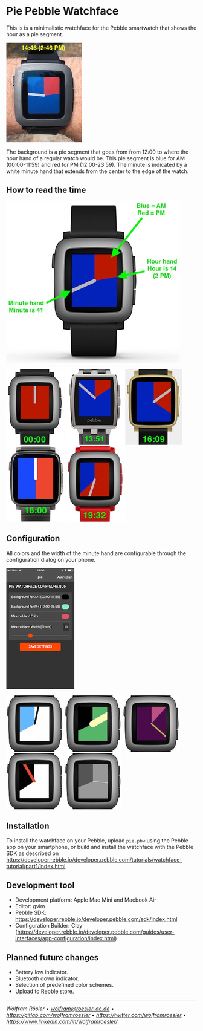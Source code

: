 # Pie Pebble Watchface

This is is a minimalistic watchface for the Pebble smartwatch that shows the hour as a pie segment.

![Photo of actual watch](pics/photo.jpg)

The background is a pie segment that goes from from 12:00 to where the hour hand of a regular watch would be. This pie segment is blue for AM (00:00-11:59) and red for PM (12:00-23:59). The minute is indicated by a white minute hand that extends from the center to the edge of the watch.

## How to read the time

![Mockup showing 12:32](pics/14-41.jpg)

![Mockup showing 00:00](pics/00-00.jpg)
![Mockup showing 13:51](pics/13-51.jpg)
![Mockup showing 16-09](pics/16-09.jpg)
![Mockup showing 18:00](pics/18-00.jpg)
![Mockup showing 19:32](pics/19-32.jpg)

## Configuration

All colors and the width of the minute hand are configurable through the configuration dialog on your phone.

![Screenshot of configuration dialog](pics/config.png)

![AM white, PM blue, hand black, width 9](pics/white-blue-black-9.jpg)
![AM black, PM green, hand yellow, width 33](pics/black-green-yellow-33.jpg)
![AM purple, PM pink, hand yellow, width 7](pics/purple-pink-yellow-7.jpg)
![AM white, PM black, hand red, width 13](pics/white-black-red-13.jpg)
![AM dark gray, PM gray, hand light gray, width 3](pics/dgray-gray-lgray-3.jpg)

## Installation

To install the watchface on your Pebble, upload `pie.pbw` using the Pebble app on your smartphone, or build and install the watchface with the Pebble SDK as described on https://developer.rebble.io/developer.pebble.com/tutorials/watchface-tutorial/part1/index.html.

## Development tool

* Development platform: Apple Mac Mini and Macbook Air
* Editor: gvim
* Pebble SDK: https://developer.rebble.io/developer.pebble.com/sdk/index.html
* Configuration Builder: Clay (https://developer.rebble.io/developer.pebble.com/guides/user-interfaces/app-configuration/index.html)

## Planned future changes

* Battery low indicator.
* Bluetooth down indicator.
* Selection of predefined color schemes.
* Upload to Rebble store.

---
*Wolfram Rösler • wolfram@roesler-ac.de • https://gitlab.com/wolframroesler • https://twitter.com/wolframroesler • https://www.linkedin.com/in/wolframroesler/*

